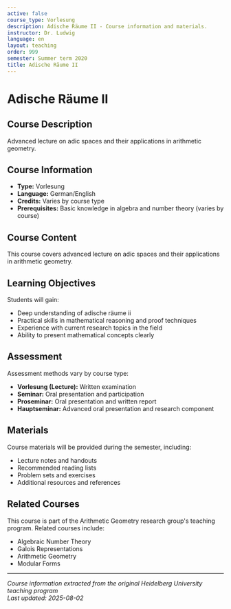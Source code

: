 ```yaml
---
active: false
course_type: Vorlesung
description: Adische Räume II - Course information and materials.
instructor: Dr. Ludwig
language: en
layout: teaching
order: 999
semester: Summer term 2020
title: Adische Räume II
---
```


# Adische Räume II

## Course Description 

Advanced lecture on adic spaces and their applications in arithmetic geometry.

## Course Information 

- **Type:** Vorlesung
- **Language:** German/English
- **Credits:** Varies by course type
- **Prerequisites:** Basic knowledge in algebra and number theory (varies by course)

## Course Content 

This course covers advanced lecture on adic spaces and their applications in arithmetic geometry.

## Learning Objectives 

Students will gain:
- Deep understanding of adische räume ii
- Practical skills in mathematical reasoning and proof techniques
- Experience with current research topics in the field
- Ability to present mathematical concepts clearly

## Assessment 

Assessment methods vary by course type:
- **Vorlesung (Lecture):** Written examination
- **Seminar:** Oral presentation and participation
- **Proseminar:** Oral presentation and written report
- **Hauptseminar:** Advanced oral presentation and research component

## Materials 

Course materials will be provided during the semester, including:
- Lecture notes and handouts
- Recommended reading lists
- Problem sets and exercises
- Additional resources and references

## Related Courses 

This course is part of the Arithmetic Geometry research group's teaching program. Related courses include:
- Algebraic Number Theory
- Galois Representations
- Arithmetic Geometry
- Modular Forms

---

*Course information extracted from the original Heidelberg University teaching program*  
*Last updated: 2025-08-02*